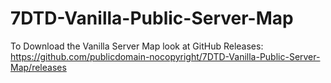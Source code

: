 # 7DTD-Vanilla-Public-Server-Map

To Download the Vanilla Server Map look at GitHub Releases:  
https://github.com/publicdomain-nocopyright/7DTD-Vanilla-Public-Server-Map/releases
